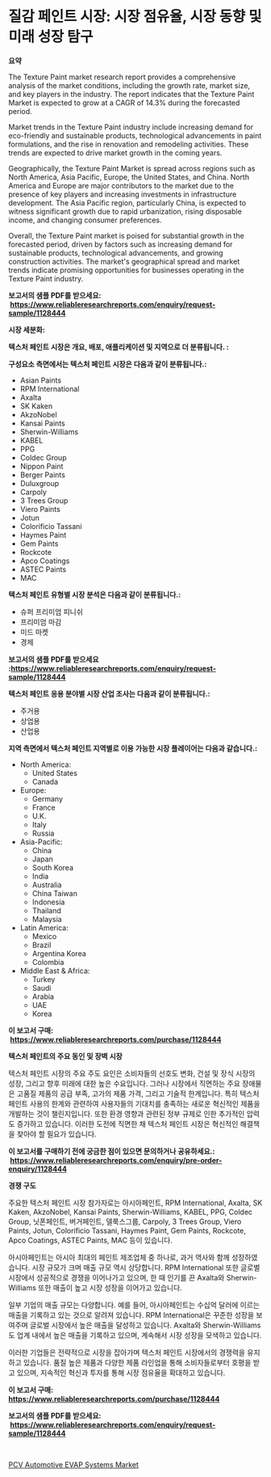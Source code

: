 <p><h1>질감 페인트 시장: 시장 점유율, 시장 동향 및 미래 성장 탐구</h1></p><p><strong>요약</strong></p>
<p><p>The Texture Paint market research report provides a comprehensive analysis of the market conditions, including the growth rate, market size, and key players in the industry. The report indicates that the Texture Paint Market is expected to grow at a CAGR of 14.3% during the forecasted period.</p><p>Market trends in the Texture Paint industry include increasing demand for eco-friendly and sustainable products, technological advancements in paint formulations, and the rise in renovation and remodeling activities. These trends are expected to drive market growth in the coming years.</p><p>Geographically, the Texture Paint Market is spread across regions such as North America, Asia Pacific, Europe, the United States, and China. North America and Europe are major contributors to the market due to the presence of key players and increasing investments in infrastructure development. The Asia Pacific region, particularly China, is expected to witness significant growth due to rapid urbanization, rising disposable income, and changing consumer preferences.</p><p>Overall, the Texture Paint market is poised for substantial growth in the forecasted period, driven by factors such as increasing demand for sustainable products, technological advancements, and growing construction activities. The market's geographical spread and market trends indicate promising opportunities for businesses operating in the Texture Paint industry.</p></p>
<p><strong>보고서의 샘플 PDF를 받으세요: &nbsp;<a href="https://www.reliableresearchreports.com/enquiry/request-sample/1128444">https://www.reliableresearchreports.com/enquiry/request-sample/1128444</a></strong></p>
<p><strong>시장 세분화:</strong></p>
<p><strong> 텍스처 페인트 시장은 개요, 배포, 애플리케이션 및 지역으로 더 분류됩니다. :</strong></p>
<p><strong>구성요소 측면에서는 텍스처 페인트 시장은 다음과 같이 분류됩니다.:</strong></p>
<p><ul><li>Asian Paints</li><li>RPM International</li><li>Axalta</li><li>SK Kaken</li><li>AkzoNobel</li><li>Kansai Paints</li><li>Sherwin-Williams</li><li>KABEL</li><li>PPG</li><li>Coldec Group</li><li>Nippon Paint</li><li>Berger Paints</li><li>Duluxgroup</li><li>Carpoly</li><li>3 Trees Group</li><li>Viero Paints</li><li>Jotun</li><li>Colorificio Tassani</li><li>Haymes Paint</li><li>Gem Paints</li><li>Rockcote</li><li>Apco Coatings</li><li>ASTEC Paints</li><li>MAC</li></ul></p>
<p><strong> 텍스처 페인트 유형별 시장 분석은 다음과 같이 분류됩니다.:</strong></p>
<p><ul><li>슈퍼 프리미엄 피니쉬</li><li>프리미엄 마감</li><li>미드 마켓</li><li>경제</li></ul></p>
<p><strong>보고서의 샘플 PDF를 받으세요 :<a href="https://www.reliableresearchreports.com/enquiry/request-sample/1128444">https://www.reliableresearchreports.com/enquiry/request-sample/1128444</a></strong></p>
<p><strong> 텍스처 페인트 응용 분야별 시장 산업 조사는 다음과 같이 분류됩니다.:</strong></p>
<p><ul><li>주거용</li><li>상업용</li><li>산업용</li></ul></p>
<p><strong>지역 측면에서 텍스처 페인트 지역별로 이용 가능한 시장 플레이어는 다음과 같습니다.:</strong></p>
<p><ul>
    <li>
        North America:
        <ul>
            <li>United States</li>
            <li>Canada</li>
        </ul>
    </li>
    <li>
        Europe:
        <ul>
            <li>Germany</li>
            <li>France</li>
            <li>U.K.</li>
            <li>Italy</li>
            <li>Russia</li>
        </ul>
    </li>
    <li>
        Asia-Pacific:
        <ul>
            <li>China</li>
            <li>Japan</li>
            <li>South Korea</li>
            <li>India</li>
            <li>Australia</li>
            <li>China Taiwan</li>
            <li>Indonesia</li>
            <li>Thailand</li>
            <li>Malaysia</li>
        </ul>
    </li>
    <li>
        Latin America:
        <ul>
            <li>Mexico</li>
            <li>Brazil</li>
            <li>Argentina Korea</li>
            <li>Colombia</li>
        </ul>
    </li>
    <li>
        Middle East & Africa:
        <ul>
            <li>Turkey</li>
            <li>Saudi</li>
            <li>Arabia</li>
            <li>UAE</li>
            <li>Korea</li>
        </ul>
    </li>
    </ul></p>
<p><strong>이 보고서 구매: &nbsp;<a href="https://www.reliableresearchreports.com/purchase/1128444">https://www.reliableresearchreports.com/purchase/1128444</a></strong></p>
<p><strong>텍스처 페인트의 주요 동인 및 장벽 시장</strong></p>
<p><p>텍스처 페인트 시장의 주요 주도 요인은 소비자들의 선호도 변화, 건설 및 장식 시장의 성장, 그리고 향후 미래에 대한 높은 수요입니다. 그러나 시장에서 직면하는 주요 장애물은 고품질 제품의 공급 부족, 고가의 제품 가격, 그리고 기술적 한계입니다. 특히 텍스처 페인트 사용의 한계와 관련하여 사용자들의 기대치를 충족하는 새로운 혁신적인 제품을 개발하는 것이 챌린지입니다. 또한 환경 영향과 관련된 정부 규제로 인한 추가적인 압력도 증가하고 있습니다. 이러한 도전에 직면한 채 텍스처 페인트 시장은 혁신적인 해결책을 찾아야 할 필요가 있습니다.</p></p>
<p><strong>이 보고서를 구매하기 전에 궁금한 점이 있으면 문의하거나 공유하세요.: &nbsp;<a href="https://www.reliableresearchreports.com/enquiry/pre-order-enquiry/1128444">https://www.reliableresearchreports.com/enquiry/pre-order-enquiry/1128444</a></strong></p>
<p><strong>경쟁 구도</strong></p>
<p><p>주요한 텍스처 페인트 시장 참가자로는 아시아페인트, RPM International, Axalta, SK Kaken, AkzoNobel, Kansai Paints, Sherwin-Williams, KABEL, PPG, Coldec Group, 닛폰페인트, 버거페인트, 델룩스그룹, Carpoly, 3 Trees Group, Viero Paints, Jotun, Colorificio Tassani, Haymes Paint, Gem Paints, Rockcote, Apco Coatings, ASTEC Paints, MAC 등이 있습니다. </p><p>아시아페인트는 아시아 최대의 페인트 제조업체 중 하나로, 과거 역사와 함께 성장하였습니다. 시장 규모가 크며 매출 규모 역시 상당합니다. RPM International 또한 글로벌 시장에서 성공적으로 경쟁을 이어나가고 있으며, 한 때 인기를 끈 Axalta와 Sherwin-Williams 또한 매출이 높고 시장 성장을 이어가고 있습니다.</p><p>일부 기업의 매출 규모는 다양합니다. 예를 들어, 아시아페인트는 수십억 달러에 이르는 매출을 기록하고 있는 것으로 알려져 있습니다. RPM International은 꾸준한 성장을 보여주며 글로벌 시장에서 높은 매출을 달성하고 있습니다. Axalta와 Sherwin-Williams도 업계 내에서 높은 매출을 기록하고 있으며, 계속해서 시장 성장을 모색하고 있습니다.</p><p>이러한 기업들은 전략적으로 시장을 잡아가며 텍스처 페인트 시장에서의 경쟁력을 유지하고 있습니다. 품질 높은 제품과 다양한 제품 라인업을 통해 소비자들로부터 호평을 받고 있으며, 지속적인 혁신과 투자를 통해 시장 점유율을 확대하고 있습니다.</p></p>
<p><strong>이 보고서 구매: &nbsp; <a href="https://www.reliableresearchreports.com/purchase/1128444">https://www.reliableresearchreports.com/purchase/1128444</a></strong></p>
<p><strong>보고서의 샘플 PDF를 받으세요: &nbsp;<a href="https://www.reliableresearchreports.com/enquiry/request-sample/1128444">https://www.reliableresearchreports.com/enquiry/request-sample/1128444</a></strong><strong></strong></p>
<p>&nbsp;</p>
<p><p><a href="https://confirmed-shield-e13.notion.site/PCV-Automotive-EVAP-Systems-Market-Research-Report-Reveals-The-Latest-Trends-And-Opportunities-of-th-ff5fc2d35a4342f9962cbfb28f33e393">PCV Automotive EVAP Systems Market</a></p></p>